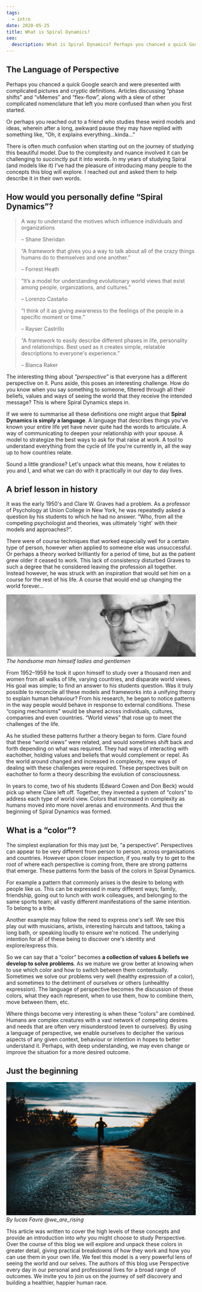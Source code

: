 ```yaml
---
tags:
  - intro
date: 2020-05-25
title: What is Spiral Dynamics?
seo:
  description: What is Spiral Dynamics? Perhaps you chanced a quick Google search and were presented with complicated pictures and cryptic definitions.
---
```


## The Language of Perspective
Perhaps you chanced a quick Google search and were presented with complicated pictures and cryptic definitions. Articles discussing “phase shifts” and “vMemes” and “flex-flow”, along with a slew of other complicated nomenclature that left you more confused than when you first started.

Or perhaps you reached out to a friend who studies these weird models and ideas, wherein after a long, awkward pause they may have replied with something like, “Oh, it explains everything...kinda…”

There is often much confusion when starting out on the journey of studying this beautiful model. Due to the complexity and nuance involved it can be challenging to *succinctly* put it into words. In my years of studying Spiral (and models like it) I've had the pleasure of introducing many people to the concepts this blog will explore. I reached out and asked them to help describe it in their own words.

## How would you personally define “Spiral Dynamics”?

> A way to understand the motives which influence individuals and organizations
>
> – Shane Sheridan

> “A framework that gives you a way to talk about all of the crazy things humans do to themselves and one another.”
>
> – Forrest Heath

> “It’s a model for understanding evolutionary world views that exist among people, organizations, and cultures.”
>
> – Lorenzo Castaño

> “I think of it as giving awareness to the feelings of the people in a specific moment or time.”
>
> – Rayser Castrillo

> “A framework to easily describe different phases in life, personality and relationships. Best used as it creates simple, relatable descriptions to everyone's experience.”
>
> – Bianca Raker

The interesting thing about *”perspective”* is that everyone has a different perspective on it. Puns aside, this poses an interesting challenge. How do you know when you say something to someone, filtered through all their beliefs, values and ways of seeing the world that they receive the intended message? This is where Spiral Dynamics steps in.

If we were to summarise all these definitions one might argue that **Spiral Dynamics is simply a language**. A language that describes things you've known your entire life yet have never quite had the words to articulate. A way of communicating to deepen your relationship with your spouse. A model to strategize the best ways to ask for that raise at work. A tool to understand everything from the cycle of life you're currently in, all the way up to how countries relate.

Sound a little grandiose? Let's unpack what this means, how it relates to you and I, and what we can do with it practically in our day to day lives.

## A brief lesson in history
It was the early 1950's and Clare W. Graves had a problem. As a professor of Psychology at Union College in New York, he was repeatedly asked a question by his students to which he had no answer. “Who, from all the competing psychologist and theories, was ultimately 'right' with their models and approaches?”.

There were of course techniques that worked especially well for a certain type of person, however when applied to someone else was unsuccessful. Or perhaps a theory worked brilliantly for a period of time, but as the patient grew older it ceased to work. This lack of consistency disturbed Graves to such a degree that he considered leaving the profession all together. Instead however, he was struck with an inspiration that would set him on a course for the rest of his life. A course that would end up changing the world forever...

![Clare W. Graves](graves.jpg)
*The handsome man himself ladies and gentlemen*

From 1952–1959 he took it upon himself to study over a thousand men and women from all walks of life, varying countries, and disparate world views. His goal was simple; to find an answer to his students question. Was it truly possible to reconcile all these models and frameworks into a unifying theory to explain human behaviour? From his research, he began to notice patterns in the way people would behave in response to external conditions. These “coping mechanisms” would be shared across individuals, cultures, companies and even countries. “World views” that rose up to meet the challenges of the life.

As he studied these patterns further a theory began to form. Clare found that these “world views” were related, and would sometimes shift back and forth depending on what was required. They had ways of interacting with eachother, holding values and beliefs that would complement or repel. As the world around changed and increased in complexity, new ways of dealing with these challenges were required. These perspectives built on eachother to form a theory describing the evolution of consciousness.

In years to come, two of his students (Edward Cowen and Don Beck) would pick up where Clare left off. Together, they invented a system of “colors” to address each type of world view. Colors that increased in complexity as humans moved into more novel arenas and environments. And thus the beginning of Spiral Dynamics was formed.

## What is a “color”?
The simplest explanation for this may just be, “a perspective”. Perspectives can appear to be very different from person to person, across organisations and countries. However upon closer inspection, if you really try to get to the root of where each perspective is coming from, there are strong patterns that emerge. These patterns form the basis of the colors in Spiral Dynamics.

For example a pattern that commonly arises is the desire to belong with people like us. This can be expressed in many different ways; family, friendship, going out to lunch with work colleagues, and belonging to the same sports team; all vastly different manifestations of the same intention. To belong to a tribe.

Another example may follow the need to express one's self. We see this play out with musicians, artists, interesting haircuts and tattoos, taking a long bath, or speaking loudly to ensure we're noticed. The underlying intention for all of these being to discover one's identity and explore/express this.

So we can say that a “color” becomes **a collection of values & beliefs we develop to solve problems**. As we mature we grow better at knowing when to use which color and how to switch between them contextually. Sometimes we solve our problems very well (healthy expression of a color), and sometimes to the detriment of ourselves or others (unhealthy expression). The language of perspective becomes the discussion of these colors, what they each represent, when to use them, how to combine them, move between them, etc.

Where things become very interesting is when these “colors” are combined. Humans are complex creatures with a vast network of competing desires and needs that are often very misunderstood (even to ourselves). By using a language of perspective, we enable ourselves to decipher the various aspects of any given context, behaviour or intention in hopes to better understand it. Perhaps, with deep understanding, we may even change or improve the situation for a more desired outcome.

## Just the beginning
![The road ahead](run.jpg)
*By lucas Favre @we_are_rising*

This article was written to cover the high levels of these concepts and provide an introduction into *why* you might choose to study Perspective. Over the course of this blog we will explore and unpack these colors in greater detail, giving practical breakdowns of how they work and how you can use them in your own life. We feel this model is a very powerful lens of seeing the world and our selves. The authors of this blog use Perspective every day in our personal and professional lives for a broad range of outcomes. We invite you to join us on the journey of self discovery and building a healthier, happier human race.
